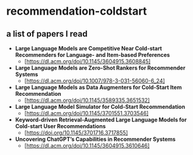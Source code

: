 # recommendation-coldstart
## a list of papers I read



- **Large Language Models are Competitive Near Cold-start Recommenders for Language- and Item-based Preferences**
  - [https://dl.acm.org/doi/10.1145/3604915.3608845]
- **Large Language Models are Zero-Shot Rankers for Recommender Systems**
  - [https://dl.acm.org/doi/10.1007/978-3-031-56060-6_24]
- **Large Language Models as Data Augmenters for Cold-Start Item Recommendation**
  - [https://dl.acm.org/doi/10.1145/3589335.3651532]
- **Large Language Model Simulator for Cold-Start Recommendation**
  - [https://dl.acm.org/doi/10.1145/3701551.3703546]
- **Keyword-driven Retrieval-Augmented Large Language Models for Cold-start User Recommendations**
  - [https://doi.org/10.1145/3701716.3717855]
- **Uncovering ChatGPT’s Capabilities in Recommender Systems**
  - [https://dl.acm.org/doi/10.1145/3604915.3610646]
 

